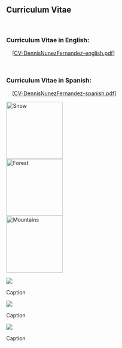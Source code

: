 <h2>Curriculum Vitae</h2>
<br/>
<h3>Curriculum Vitae in English:</h3>
<p> 
&nbsp &nbsp [<a href="CV-DennisNunezFernandez-english.pdf">CV-DennisNunezFernandez-english.pdf</a>]
</p>
<br/>
<h3>Curriculum Vitae in Spanish:</h3>
<p> 
&nbsp &nbsp [<a href="CV-DennisNunezFernandez-spanish.pdf">CV-DennisNunezFernandez-spanish.pdf</a>]
<div class="row">
  <div class="column">
    <img src="https://dennishnf.com/gallery/2019_12__neurips2019.jpg" alt="Snow" style="width:40mm">
  </div>
  <div class="column">
    <img src="https://dennishnf.com/gallery/2013_10__robot2.jpg" alt="Forest" style="width:40mm">
  </div>
  <div class="column">
    <img src="https://dennishnf.com/gallery/2013_10__robot1.jpg" alt="Mountains" style="width:40mm">
  </div>
</div>
</p>


<p> 
<div class="oneThird">
    <img src="https://dennishnf.com/gallery/2019_12__neurips2019.jpg"></img>
    <p>Caption</p>
</div>
<div class="oneThird">
    <img src="https://dennishnf.com/gallery/2013_10__robot2.jpg"></img>
    <p>Caption</p>
</div>
<div class="oneThird">
    <img src="https://dennishnf.com/gallery/2013_10__robot1.jpg"></img>
    <p>Caption</p>
</div>
</p>


<br/>

